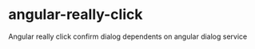 angular-really-click
====================

Angular really click confirm dialog dependents on angular dialog service
